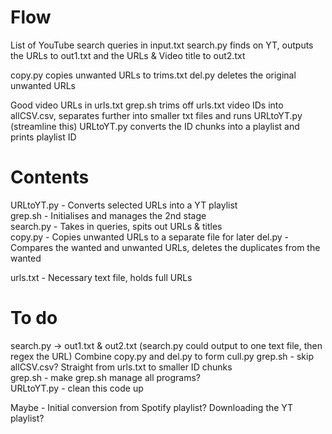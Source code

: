 # Flow
List of YouTube search queries in input.txt
search.py finds on YT, outputs the URLs to out1.txt and the URLs & Video title to out2.txt

copy.py copies unwanted URLs to trims.txt
del.py deletes the original unwanted URLs

Good video URLs in urls.txt
grep.sh trims off urls.txt video IDs into allCSV.csv, separates further into smaller txt files and runs URLtoYT.py (streamline this)
URLtoYT.py converts the ID chunks into a playlist and prints playlist ID


# Contents
URLtoYT.py - Converts selected URLs into a YT playlist  
grep.sh - Initialises and manages the 2nd stage  
search.py - Takes in queries, spits out URLs & titles  
copy.py - Copies unwanted URLs to a separate file for later
del.py - Compares the wanted and unwanted URLs, deletes the duplicates from the wanted

urls.txt - Necessary text file, holds full URLs

# To do
search.py -> out1.txt & out2.txt (search.py could output to one text file, then regex the URL)
Combine copy.py and del.py to form cull.py
grep.sh - skip allCSV.csv? Straight from urls.txt to smaller ID chunks  
grep.sh - make grep.sh manage all programs?  
URLtoYT.py - clean this code up


Maybe -
Initial conversion from Spotify playlist?
Downloading the YT playlist?
